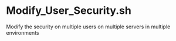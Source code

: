 # Modify_User_Security.sh
Modify the security on multiple users on multiple servers in multiple environments
